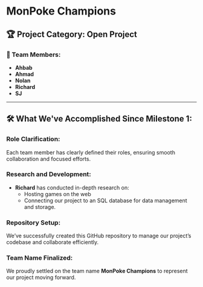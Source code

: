 # MonPoke Champions

## 🏆 Project Category: Open Project

### 👥 Team Members:
- **Ahbab**
- **Ahmad**
- **Nolan**
- **Richard**
- **SJ**

---

## 🛠 What We've Accomplished Since Milestone 1:

### Role Clarification:
Each team member has clearly defined their roles, ensuring smooth collaboration and focused efforts.

### Research and Development:
- **Richard** has conducted in-depth research on:
  - Hosting games on the web
  - Connecting our project to an SQL database for data management and storage.

### Repository Setup:
We’ve successfully created this GitHub repository to manage our project’s codebase and collaborate efficiently.

### Team Name Finalized:
We proudly settled on the team name **MonPoke Champions** to represent our project moving forward.
